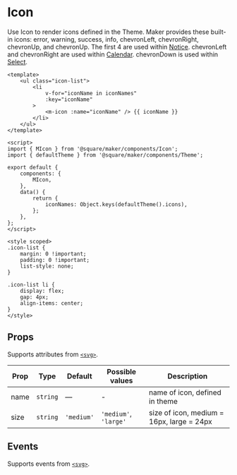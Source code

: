 # Icon

Use Icon to render icons defined in the Theme. Maker provides these built-in icons: error, warning, success, info, chevronLeft, chevronRight, chevronUp, and chevronUp. The first 4 are used within [Notice](#/Notice). chevronLeft and chevronRight are used within [Calendar](#/Calendar). chevronDown is used within [Select](#/Select).

```vue
<template>
	<ul class="icon-list">
		<li
			v-for="iconName in iconNames"
			:key="iconName"
		>
			<m-icon :name="iconName" /> {{ iconName }}
		</li>
	</ul>
</template>

<script>
import { MIcon } from '@square/maker/components/Icon';
import { defaultTheme } from '@square/maker/components/Theme';

export default {
	components: {
		MIcon,
	},
	data() {
		return {
			iconNames: Object.keys(defaultTheme().icons),
		};
	},
};
</script>

<style scoped>
.icon-list {
	margin: 0 !important;
	padding: 0 !important;
	list-style: none;
}

.icon-list li {
	display: flex;
	gap: 4px;
	align-items: center;
}
</style>
```

<!-- api-tables:start -->
## Props

Supports attributes from [`<svg>`](https://developer.mozilla.org/en-US/docs/Web/HTML/Element/svg).

| Prop | Type     | Default    | Possible values       | Description                               |
| ---- | -------- | ---------- | --------------------- | ----------------------------------------- |
| name | `string` | —          | -                     | name of icon, defined in theme            |
| size | `string` | `'medium'` | `'medium'`, `'large'` | size of icon, medium = 16px, large = 24px |


## Events

Supports events from [`<svg>`](https://developer.mozilla.org/en-US/docs/Web/HTML/Element/svg).
<!-- api-tables:end -->
